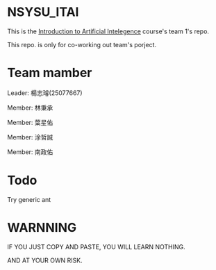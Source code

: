 # NSYSU_ITAI


This is the [Introduction to Artificial Intelegence](http://ailab.cse.nsysu.edu.tw/index.html) course's team 1's repo.

This repo. is only for co-working out team's porject.

# Team mamber

Leader: 楊志璿(25077667)

Member: 林秉承

Member: 葉星佑

Member: 涂哲誠

Member: 南政佑

# Todo
Try generic ant


# WARNNING

IF YOU JUST COPY AND PASTE, YOU WILL LEARN NOTHING.

AND AT YOUR OWN RISK.
